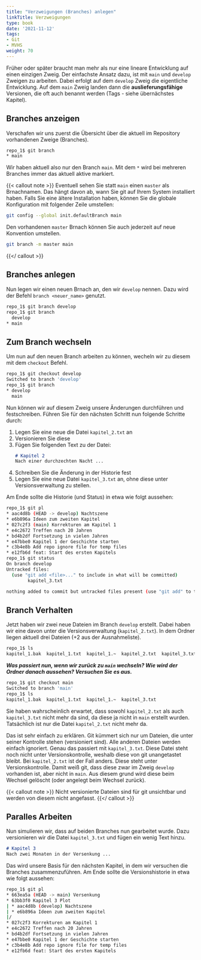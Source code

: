 ```yaml
---
title: "Verzweigungen (Branches) anlegen"
linkTitle: Verzweigungen
type: book
date: '2021-11-12'
tags:
- Git
- MVHS
weight: 70
---
```

Früher oder später braucht man mehr als nur eine lineare Entwicklung auf einen einzigen Zweig. Der einfachste Ansatz dazu, ist mit `main` und `develop` Zweigen zu arbeiten. Dabei erfolgt auf dem `develop` Zweig die eigentliche Entwicklung. Auf dem `main` Zweig landen dann die **auslieferungsfähige** Versionen, die oft auch benannt werden (Tags - siehe übernächstes Kapitel).

## Branches anzeigen

Verschafen wir uns zuerst die Übersicht über die aktuell im Repository vorhandenen Zweige (Branches).

```bash
repo_1$ git branch
* main
```

Wir haben aktuell also nur den Branch `main`. Mit dem `*` wird bei mehreren Branches immer das aktuell aktive markiert.

{{< callout note >}}
Eventuell sehen Sie statt `main` einen `master` als Brnachnamen. Das hängt davon ab, wann Sie git auf Ihrem System installiert haben. Falls Sie eine ältere Installation haben, können Sie die globale Konfiguration mit folgender Zeile umstellen:

```bash
git config --global init.defaultBranch main
```

Den vorhandenen `master` Brnach können Sie auch jederzeit auf neue Konvention umstellen.

```bash
git branch -m master main
```
{{</ callout >}}

## Branches anlegen

Nun legen wir einen neuen Brnach an, den wir `develop` nennen. Dazu wird der Befehl `branch <neuer_name>` genutzt.

```bash
repo_1$ git branch develop
repo_1$ git branch
  develop
* main
```

## Zum Branch wechseln

Um nun auf den neuen Branch arbeiten zu können, wecheln wir zu diesem mit dem `checkout` Befehl.

```bash
repo_1$ git checkout develop
Switched to branch 'develop'
repo_1$ git branch
* develop
  main
```

Nun können wir auf diesem Zweig unsere Änderungen durchführen und festschreiben. Führen Sie für den nächsten Schritt nun folgende Schritte durch:

1. Legen Sie eine neue die Datei `kapitel_2.txt` an
2. Versionieren Sie diese
3. Fügen Sie folgenden Text zu der Datei:
    ```markdown
    # Kapitel 2
    Nach einer durchzechten Nacht ...
    ```
4. Schreiben Sie die Änderung in der Historie fest
5. Legen Sie eine neue Datei `kapitel_3.txt` an, ohne diese unter Versionsverwaltung zu stellen.

Am Ende sollte die Historie (und Status) in etwa wie folgt aussehen:

```bash
repo_1$ git pl
* aac4d8b (HEAD -> develop) Nachtszene
* e6b896a Ideen zum zweiten Kapitel
* 027c2f3 (main) Korrekturen am Kapitel 1
* e4c2672 Treffen nach 20 Jahren
* bd4b2df Fortsetzung in vielen Jahren
* e47bbe0 Kapitel 1 der Geschichte starten
* c3b4e8b Add repo ignore file for temp files
* e12fb6d feat: Start des ersten Kapitels
repo_1$ git status
On branch develop
Untracked files:
  (use "git add <file>..." to include in what will be committed)
        kapitel_3.txt

nothing added to commit but untracked files present (use "git add" to track)
```

## Branch Verhalten

Jetzt haben wir zwei neue Dateien im Branch `develop` erstellt. Dabei haben wir eine davon unter die Versionsverwaltung (`kapitel_2.txt`). In dem Ordner liegen aktuell drei Dateien (+2 aus der Ausnahmeliste).

```bash
repo_1$ ls
kapitel_1.bak  kapitel_1.txt  kapitel_1.~  kapitel_2.txt  kapitel_3.txt
```

**_Was passiert nun, wenn wir zurück zu `main` wechseln? Wie wird der Ordner danach aussehen? Versuchen Sie es aus._**

```bash
repo_1$ git checkout main
Switched to branch 'main'
repo_1$ ls
kapitel_1.bak  kapitel_1.txt  kapitel_1.~  kapitel_3.txt
```

Sie haben wahrscheinlich erwartet, dass sowohl `kapitel_2.txt` als auch `kapitel_3.txt` nicht mehr da sind, da diese ja nicht in `main` erstellt wurden. Tatsächlich ist nur die Datei `kapitel_2.txt` nicht mehr da.

Das ist sehr einfach zu erklären. Git kümmert sich nur um Dateien, die unter seiner Kontrolle stehen (versioniert sind). Alle anderen Dateien werden einfach ignoriert. Genau das passiert mit `kapitel_3.txt`. Diese Datei steht noch nicht unter Versionskontrolle, weshalb diese von git unangetastet bleibt. Bei `kapitel_2.txt` ist der Fall anders. Diese steht unter Versionskontrolle. Damit weiß git, dass diese zwar im Zweig `develop` vorhanden ist, aber nicht in `main`. Aus diesem grund wird diese beim Wechsel gelöscht (oder angelegt beim Wechsel zurück).

{{< callout note >}}
Nicht versionierte Dateien sind für git unsichtbar und werden von diesem nicht angefasst.
{{</ callout >}}

## Paralles Arbeiten

Nun simulieren wir, dass auf beiden Branches nun gearbeitet wurde. Dazu versionieren wir die Datei `kapitel_3.txt` und fügen ein wenig Text hinzu.

```markdown
# Kapitel 3
Nach zwei Monaten in der Versenkung ...
```

Das wird unsere Basis für den nächsten Kapitel, in dem wir versuchen die Branches zusammenzuführen. Am Ende sollte die Versionshistorie in etwa wie folgt aussehen:

```bash
repo_1$ git pl
* 663ea5a (HEAD -> main) Versenkung
* 63bb3f0 Kapitel 3 Plot
| * aac4d8b (develop) Nachtszene
| * e6b896a Ideen zum zweiten Kapitel
|/
* 027c2f3 Korrekturen am Kapitel 1
* e4c2672 Treffen nach 20 Jahren
* bd4b2df Fortsetzung in vielen Jahren
* e47bbe0 Kapitel 1 der Geschichte starten
* c3b4e8b Add repo ignore file for temp files
* e12fb6d feat: Start des ersten Kapitels
```